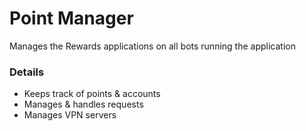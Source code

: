 # Point Manager
Manages the Rewards applications on all bots running the application
### Details
* Keeps track of points & accounts
* Manages & handles requests
* Manages VPN servers